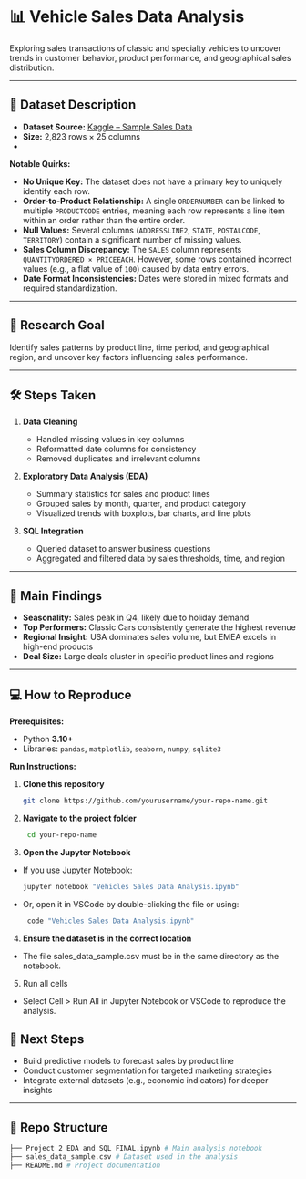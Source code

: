 # 📊 Vehicle Sales Data Analysis

Exploring sales transactions of classic and specialty vehicles to uncover trends in customer behavior, product performance, and geographical sales distribution.

---

## 📂 Dataset Description

- **Dataset Source:** [Kaggle – Sample Sales Data](https://www.kaggle.com/datasets/kyanyoga/sample-sales-data)
- **Size:** 2,823 rows × 25 columns
- 
**Notable Quirks:**
- **No Unique Key:** The dataset does not have a primary key to uniquely identify each row.  
- **Order-to-Product Relationship:** A single `ORDERNUMBER` can be linked to multiple `PRODUCTCODE` entries, meaning each row represents a line item within an order rather than the entire order.  
- **Null Values:** Several columns (`ADDRESSLINE2`, `STATE`, `POSTALCODE`, `TERRITORY`) contain a significant number of missing values.  
- **Sales Column Discrepancy:** The `SALES` column represents `QUANTITYORDERED × PRICEEACH`. However, some rows contained incorrect values (e.g., a flat value of `100`) caused by data entry errors.  
- **Date Format Inconsistencies:** Dates were stored in mixed formats and required standardization.  

---

## 🎯 Research Goal

Identify sales patterns by product line, time period, and geographical region, and uncover key factors influencing sales performance.

---

## 🛠 Steps Taken

1. **Data Cleaning**
   - Handled missing values in key columns
   - Reformatted date columns for consistency
   - Removed duplicates and irrelevant columns

2. **Exploratory Data Analysis (EDA)**
   - Summary statistics for sales and product lines
   - Grouped sales by month, quarter, and product category
   - Visualized trends with boxplots, bar charts, and line plots

3. **SQL Integration**
   - Queried dataset to answer business questions
   - Aggregated and filtered data by sales thresholds, time, and region

---

## 📌 Main Findings

- **Seasonality:** Sales peak in Q4, likely due to holiday demand  
- **Top Performers:** Classic Cars consistently generate the highest revenue  
- **Regional Insight:** USA dominates sales volume, but EMEA excels in high-end products  
- **Deal Size:** Large deals cluster in specific product lines and regions  

---

## 💻 How to Reproduce

**Prerequisites:**
- Python **3.10+**
- Libraries: `pandas`, `matplotlib`, `seaborn`, `numpy`, `sqlite3`

**Run Instructions:**
1. **Clone this repository**
   ```bash
   git clone https://github.com/yourusername/your-repo-name.git

2. **Navigate to the project folder**
   ```bash
    cd your-repo-name

3. **Open the Jupyter Notebook**
- If you use Jupyter Notebook:
   ```bash
   jupyter notebook "Vehicles Sales Data Analysis.ipynb"
- Or, open it in VSCode by double-clicking the file or using:
   ```bash
    code "Vehicles Sales Data Analysis.ipynb"
  
4. **Ensure the dataset is in the correct location**
- The file sales_data_sample.csv must be in the same directory as the notebook.

5. Run all cells
- Select Cell > Run All in Jupyter Notebook or VSCode to reproduce the analysis.

## 🚀 Next Steps

- Build predictive models to forecast sales by product line  
- Conduct customer segmentation for targeted marketing strategies  
- Integrate external datasets (e.g., economic indicators) for deeper insights  

---

## 📁 Repo Structure
```bash
├── Project 2 EDA and SQL FINAL.ipynb # Main analysis notebook
├── sales_data_sample.csv # Dataset used in the analysis
├── README.md # Project documentation
